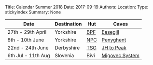 Title: Calendar Summer 2018
Date: 2017-09-19
Authors:
Location:
Type: stickyindex
Summary: None

|Date              | Destination                          | Hut                                                                                  | Caves  |
| ---              |  ---                                 | ---                                                                                  |  ---  |
| 27th - 29th April | Yorkshire | [BPF](http://www.rrcpc.org.uk/wordpress/accommodation-booking) | [Easegill](https://union.ic.ac.uk/rcc/caving/caves/?search=Easegill) |
| 8th - 10th June| Yorkshire | [NPC](http://northernpennineclub.org.uk/) | [Penyghent](https://union.ic.ac.uk/rcc/caving/caves/Penyghent%20Pot.html) |
| 22nd - 24th June| Derbyshire | [TSG](http://www.tsgcaving.co.uk/) | [JH to Peak](https://union.ic.ac.uk/rcc/caving/caves/James%20Hall.html) |
| 6th Jul - 11th Aug | Slovenia | Bivi | [Migovec System](https://union.ic.ac.uk/rcc/caving/slovenia) |
